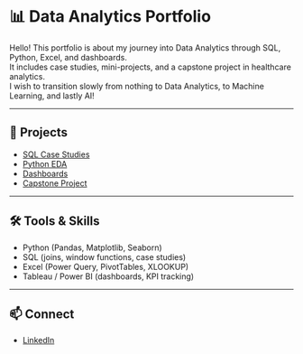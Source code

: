 # 📊 Data Analytics Portfolio

Hello! This portfolio is about my journey into Data Analytics through SQL, Python, Excel, and dashboards.  
It includes case studies, mini-projects, and a capstone project in healthcare analytics.  
I wish to transition slowly from nothing to Data Analytics, to Machine Learning, and lastly AI! 

---

## 📂 Projects

- [SQL Case Studies](./excel_sql)  
- [Python EDA](./python_eda)  
- [Dashboards](./dashboards)  
- [Capstone Project](./capstone)  

---

## 🛠️ Tools & Skills
- Python (Pandas, Matplotlib, Seaborn)
- SQL (joins, window functions, case studies)
- Excel (Power Query, PivotTables, XLOOKUP)
- Tableau / Power BI (dashboards, KPI tracking)

---

## 📫 Connect
- [LinkedIn](https://www.linkedin.com/in/matthew-jia-jun-loh-6a0a80233/)  

